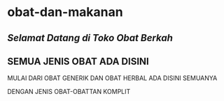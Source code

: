 # obat-dan-makanan
## _Selamat Datang di Toko Obat Berkah_

## SEMUA JENIS OBAT ADA DISINI

MULAI DARI OBAT GENERIK DAN OBAT HERBAL ADA DISINI SEMUANYA

DENGAN JENIS OBAT-OBATTAN KOMPLIT